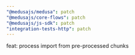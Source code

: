```yaml
---
"@medusajs/medusa": patch
"@medusajs/core-flows": patch
"@medusajs/js-sdk": patch
"integration-tests-http": patch
---
```


feat: process import from pre-processed chunks
